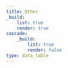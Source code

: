 ```yaml
---
title: Other
_build:
    list: true
    render: true
cascade:
    _build:
        list: true
        render: false
type: data_table
---
```


